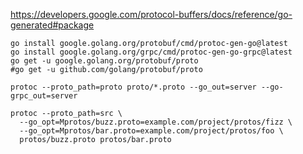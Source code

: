 

https://developers.google.com/protocol-buffers/docs/reference/go-generated#package

```
go install google.golang.org/protobuf/cmd/protoc-gen-go@latest
go install google.golang.org/grpc/cmd/protoc-gen-go-grpc@latest
go get -u google.golang.org/protobuf/proto
#go get -u github.com/golang/protobuf/proto
```

```
protoc --proto_path=proto proto/*.proto --go_out=server --go-grpc_out=server
```

```
protoc --proto_path=src \
  --go_opt=Mprotos/buzz.proto=example.com/project/protos/fizz \
  --go_opt=Mprotos/bar.proto=example.com/project/protos/foo \
  protos/buzz.proto protos/bar.proto
```